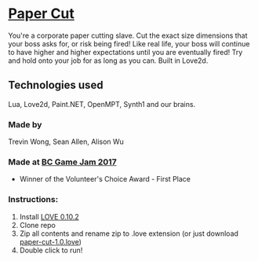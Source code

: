 # [Paper Cut](http://www.hackathon.io/77095#)

You're a corporate paper cutting slave. Cut the exact size dimensions that your boss asks for, or risk being fired! Like real life, your boss will continue to have higher and higher expectations until you are eventually fired! Try and hold onto your job for as long as you can. Built in Love2d.

## Technologies used
Lua, Love2d, Paint.NET, OpenMPT, Synth1 and our brains.

### Made by
Trevin Wong, Sean Allen, Alison Wu

### Made at [BC Game Jam 2017](http://bcgamejam.com/)
- Winner of the Volunteer's Choice Award - First Place

### Instructions:
1. Install [LOVE 0.10.2](https://love2d.org/)
2. Clone repo
3. Zip all contents and rename zip to .love extension (or just download [paper-cut-1.0.love](https://github.com/alisonrwu/bc-game-jam/blob/master/paper-cut-1.0.love))
4. Double click to run!
